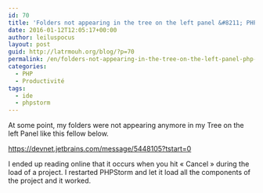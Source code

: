 ```yaml
---
id: 70
title: 'Folders not appearing in the tree on the left panel &#8211; PHP Storm'
date: 2016-01-12T12:05:17+00:00
author: leiluspocus
layout: post
guid: http://latrmouh.org/blog/?p=70
permalink: /en/folders-not-appearing-in-the-tree-on-the-left-panel-php-storm/
categories:
  - PHP
  - Productivité
tags:
  - ide
  - phpstorm
---
```

At some point, my folders were not appearing anymore in my Tree on the left Panel like this fellow below.

https://devnet.jetbrains.com/message/5448105?tstart=0

I ended up reading online that it occurs when you hit « Cancel » during the load of a project. I restarted PHPStorm and let it load all the components of the project and it worked.

&nbsp;

<!-- AddThis Advanced Settings generic via filter on the_content -->

<!-- AddThis Share Buttons generic via filter on the_content -->